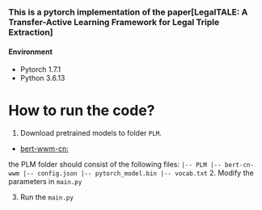 ### This is a pytorch implementation of the paper[LegalTALE: A Transfer-Active Learning Framework for Legal Triple Extraction]

#### Environment
  - Pytorch 1.7.1
  - Python 3.6.13

# How to run the code?

1. Download pretrained models to folder `PLM`.

  * [bert-wwm-cn:](https://github.com/yyang1201/chinese-bert-wwm)

  the PLM folder should consist of the following files:
    ```
    |-- PLM
        |-- bert-cn-wwm
            |-- config.json
            |-- pytorch_model.bin
            |-- vocab.txt
    ```
2. Modify the parameters in `main.py`

3. Run the  `main.py`
